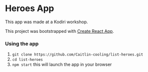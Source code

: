 # Heroes App
This app was made at a Kodiri workshop.

This project was bootstrapped with [Create React App](https://github.com/facebook/create-react-app).


### Using the app
1. `git clone https://github.com/Caitlin-cooling/list-heroes.git`
2. `cd list-heroes`
3. `npm start` this will launch the app in your browser

